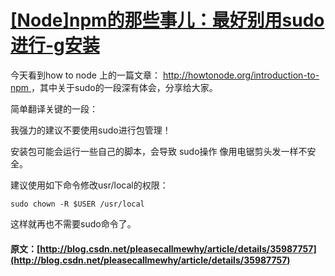 #  [ [Node]npm的那些事儿：最好别用sudo进行-g安装 ](/pleasecallmewhy/article/details/35987757)

今天看到how to node 上的一篇文章： [ http://howtonode.org/introduction-to-npm ](http://howtonode.org/introduction-to-npm) ，其中关于sudo的一段深有体会，分享给大家。 

  


简单翻译关键的一段： 

我强力的建议不要使用sudo进行包管理！ 

安装包可能会运行一些自己的脚本，会导致 sudo操作 像用电锯剪头发一样不安全。 

建议使用如下命令修改usr/local的权限： 
    
    
    sudo chown -R $USER /usr/local
    

  
  


这样就再也不需要sudo命令了。 
#### 原文：[http://blog.csdn.net/pleasecallmewhy/article/details/35987757](http://blog.csdn.net/pleasecallmewhy/article/details/35987757)